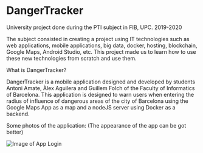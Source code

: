 # DangerTracker
University project done during the PTI subject in FIB, UPC. 2019-2020

The subject consisted in creating a project using IT technologies such as web applications, mobile applications, big data, docker, hosting, blockchain, Google Maps, Android Studio, etc. This project made us to learn how to use these new technologies from scratch and use them.

What is DangerTracker? 

DangerTracker is a mobile application designed and developed by students Antoni Amate, Àlex Aguilera and Guillem Folch of the Faculty of Informatics of Barcelona. This application is designed to warn users when entering the radius of influence of dangerous areas of the city of Barcelona using the Google Maps App as a map and a nodeJS server using Docker as a backend.

Some photos of the application: (The appearance of the app can be got better)

![Image of App Login](https://ibb.co/ngQrXLJ)

